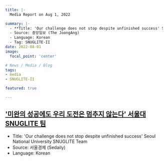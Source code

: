 ```yaml
---
title: |-
  Media Report on Aug 1, 2022

summary: |-
  - **Title: 'Our challenge does not stop despite unfinished success' Seoul National University SNUGLITE Team**
  - Source: 중앙일보 (The JoongAng)
  - Language: Korean
  - Tag: SNUGLITE-II
date: 2022-08-01
image:
  focal_point: 'center'

# News / Media / Blog
tags: 
- media
- SNUGLITE-II

featured: true

---
```


## ['미완의 성공에도 우리 도전은 멈추지 않는다' 서울대 SNUGLITE 팀](https://www.sedaily.com/NewsView/269MMUHBFM)
- Title: 'Our challenge does not stop despite unfinished success' Seoul National University SNUGLITE Team
- Source: 서울경제 (Sedaily)
- Language: Korean

